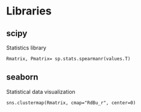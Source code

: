 # Libraries
## scipy
Statistics library
```
Rmatrix, Pmatrix= sp.stats.spearmanr(values.T)
```

## seaborn
Statistical data visualization
```
sns.clustermap(Rmatrix, cmap="RdBu_r", center=0)
```
